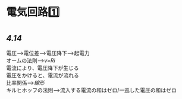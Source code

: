 # 電気回路1️⃣
## *4.14*
電圧-->電位差-->電圧降下-->起電力<br>
オームの法則-->*v=Ri*<br>
電流により、電圧降下が生じる<br>
電圧をかけると、電流が流れる<br>
比率関係-->*線形*<br>
キルヒホッフの法則-->流入する電流の和はゼロ/一巡した電圧の和はゼロ<br>
